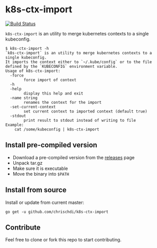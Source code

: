 # k8s-ctx-import
[![Build Status](https://travis-ci.org/chrischdi/k8s-ctx-import.svg?branch=master)](https://travis-ci.org/chrischdi/k8s-ctx-import)

`k8s-ctx-import` is an utility to merge kubernetes contexts to a single kubeconfig.

```
$ k8s-ctx-import -h
`k8s-ctx-import` is an utility to merge kubernetes contexts to a single kubeconfig.
It imports the context either to `~/.kube/config` or to the file defined by the `KUBECONFIG` environment variable.
Usage of k8s-ctx-import:
  -force
        force import of context
  -h
  -help
        display this help and exit
  -name string
        renames the context for the import
  -set-current-context
        set current context to imported context (default true)
  -stdout
        print result to stdout instead of writing to file
Example:
    cat /some/kubeconfig | k8s-ctx-import
```

## Install pre-compiled version

* Download a pre-compiled version from the [releases](https://github.com/chrischdi/k8s-ctx-import/releases) page
* Unpack tar.gz
* Make sure it is executable
* Move the binary into `$PATH`

## Install from source

Install or update from current master:
```
go get -u github.com/chrischdi/k8s-ctx-import
```

## Contribute

Feel free to clone or fork this repo to start contributing.
